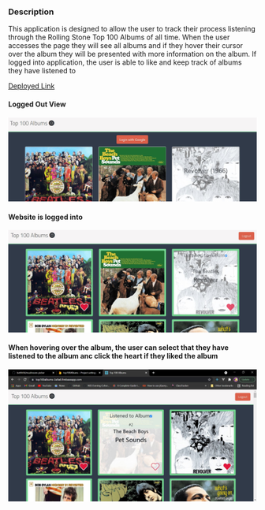 ### Description
This application is designed to allow the user to track their process listening
through the Rolling Stone Top 100 Albums of all time. When the user accesses
the page they will see all albums and if they hover their cursor over the album
they will be presented with more information on the album.
If logged into application, the user is able to like and keep track of albums they
have listened to

[Deployed Link](https://top100albums-3a9a6.firebaseapp.com/)

#### Logged Out View
![Logged Out View](Images\loggedOutView.JPG)

#### Website is logged into
![Logged In](Images\LoggedIn.JPG)

#### When hovering over the album, the user can select that they have listened to the album anc click the heart if they liked the album
![Hovered Over image view](Images\buttons.JPG)

